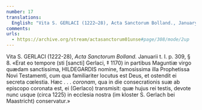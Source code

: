 ```yaml
---
number: 17
translations:
  English: "Vita S. GERLACI (1222—28), Acta Sanctorum Bolland., January vol. I. p. 309, § 8. \"It was at that time (St. Gerlach, died 1170) in the area of Mainz, there was a certain most holy virgin with the name Hildegard, the prophetess of the New Testament who was greatly renowned, with whom God spoke most familiarly and revealed heavenly secrets. Her …  crown, by which, on the day of her consecration she was crowned by the bishop, sent to him (Gerlach); which, as a witness of this thing, devoutly up until now (around 1225) is preserved in our church (in the monastery [of] St. Gerlach next to Maastricht).” [J. Bock]"
comments:
urls:
  - https://archive.org/stream/actasanctorum01unse#page/308/mode/2up
---
```


Vita S. GERLACI (1222-28), <em>Acta Sanctorum Bolland.</em> Januarii t. I. p. 309, § 8. «Erat eo tempore (sti [sancti] Gerlaci, ‡ 1170) in partibus Maguntiæ virgo quædam sanctissima, HILDEGARDIS nomine, famosissima illa Prophetissa Novi Testamenti, cum qua familiariter locutus est Deus, et ostendit ei secreta cœlestia. Hæc . . . <em>coronam</em>, qua in die consecrationis suæ ab episcopo coronata est, ei (Gerlaco) transmisit: quæ hujus rei testis, devote nunc usque (circa 1225) in ecclesia nostra (im kloster S. Gerlach bei Maastricht) conservatur.»
